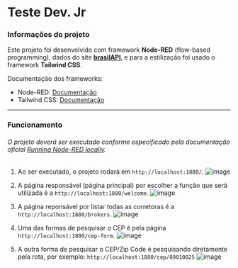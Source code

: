 # Teste Dev. Jr

### Informações do projeto
Este projeto foi desenvolvido com framework **Node-RED** (flow-based programming), dados do site **[brasilAPI](https://brasilapi.com.br/docs)**, e para a estilização foi usado o framework **Tailwind CSS**.

Documentação dos frameworks:
* Node-RED: [Documentação](https://nodered.org/docs/)
* Tailwind CSS: [Documentação](https://tailwindcss.com/docs/styling-with-utility-classes)
---
### Funcionamento
###### O projeto deverá ser executado conforme especificado pela documentação oficial [Running Node-RED locally](https://nodered.org/docs/getting-started/local).

1. Ao ser executado, o projeto rodará em ```http://localhost:1880/```.
![image](https://github.com/user-attachments/assets/38d736bb-1a14-4755-856a-c3434db28fb3)

2. A página responsável (página principal) por escolher a função que será utilizada é a ```http://localhost:1880/welcome```.
![image](https://github.com/user-attachments/assets/19928ed9-943e-4c31-9288-bd41549fc3f3)

3. A página reponsável por listar todas as corretoras é a  ```http://localhost:1880/brokers```.
![image](https://github.com/user-attachments/assets/85ce3720-cd40-486a-a802-4787c338f971)

4. Uma das formas de pesquisar o CEP é pela página ```http://localhost:1880/cep-form```.
![image](https://github.com/user-attachments/assets/136d68a1-3865-456c-ad49-67664c7ac07a)

5. A outra forma de pesquisar o CEP/Zip Code é pesquisando diretamente pela rota, por exemplo: ```http://localhost:1880/cep/89010025```
![image](https://github.com/user-attachments/assets/ee3395a6-156d-4064-bbcb-52e5a651b2e5)
